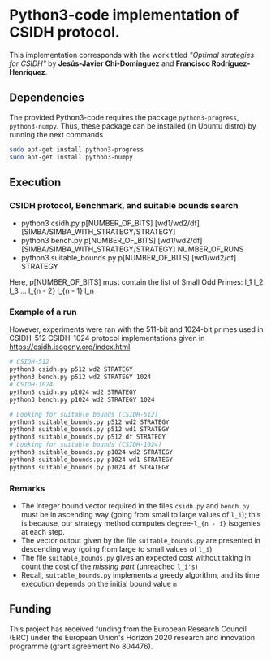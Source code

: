 # Python3-code implementation of CSIDH protocol.

This implementation corresponds with the work titled _"Optimal strategies for CSIDH"_ by **Jesús-Javier Chi-Domínguez** and **Francisco Rodríguez-Henríquez**.

## Dependencies

The provided Python3-code requires the package `python3-progress`, `python3-numpy`. Thus, these package can be installed (in Ubuntu distro) by running the next commands

```bash
sudo apt-get install python3-progress
sudo apt-get install python3-numpy
```

## Execution

### CSIDH protocol, Benchmark, and suitable bounds search

- python3 csidh.py p[NUMBER_OF_BITS] [wd1/wd2/df] [SIMBA/SIMBA_WITH_STRATEGY/STRATEGY]
- python3 bench.py p[NUMBER_OF_BITS] [wd1/wd2/df] [SIMBA/SIMBA_WITH_STRATEGY/STRATEGY] NUMBER_OF_RUNS
- python3 suitable_bounds.py p[NUMBER_OF_BITS] [wd1/wd2/df] STRATEGY

Here, p[NUMBER_OF_BITS] must contain the list of Small Odd Primes: l_1 l_2 l_3 ... l_{n - 2} l_{n - 1} l_n

### Example of a run

However, experiments were ran with the 511-bit and 1024-bit primes used in CSIDH-512 CSIDH-1024 protocol implementations given in https://csidh.isogeny.org/index.html.

```bash
# CSIDH-512
python3 csidh.py p512 wd2 STRATEGY
python3 bench.py p512 wd2 STRATEGY 1024
# CSIDH-1024
python3 csidh.py p1024 wd2 STRATEGY
python3 bench.py p1024 wd2 STRATEGY 1024

# Looking for suitable bounds (CSIDH-512)
python3 suitable_bounds.py p512 wd2 STRATEGY
python3 suitable_bounds.py p512 wd1 STRATEGY
python3 suitable_bounds.py p512 df STRATEGY
# Looking for suitable bounds (CSIDH-1024)
python3 suitable_bounds.py p1024 wd2 STRATEGY
python3 suitable_bounds.py p1024 wd1 STRATEGY
python3 suitable_bounds.py p1024 df STRATEGY
```

### Remarks
- The integer bound vector required in the files `csidh.py` and `bench.py` must be in ascending way (going from small to large values of `l_i`); this is because, our strategy method computes degree-`l_{n - i}` isogenies at each step.
- The vector output given by the file `suitable_bounds.py` are presented in descending way (going from large to small values of `l_i`)
- The file `suitable_bounds.py` gives an expected cost without taking in count the cost of the _missing part_ (unreached `l_i's`)
- Recall, `suitable_bounds.py` implements a greedy algorithm, and its time execution depends on the initial bound value `m` 

## Funding

This project has received funding from the European Research Council (ERC) under the European Union's Horizon 2020 research and innovation programme (grant agreement No 804476).